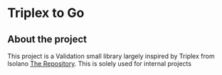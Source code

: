 # Triplex to Go

## About the project

This project is a Validation small library largely inspired by Triplex from lsolano <a href="https://github.com/lsolano/triplex">The Repository<a>. 
This is solely used for internal projects
